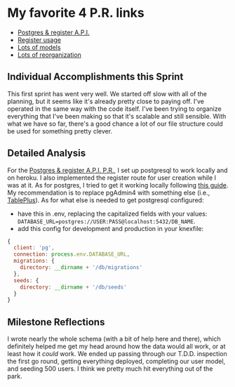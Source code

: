 # My favorite 4 P.R. links

- [Postgres & register A.P.I.](https://github.com/classroom-angel/labs11_prop_mngmt-BE/pull/8)
- [Register usage](https://github.com/classroom-angel/labs11_prop_mngmt-FE/pull/8)
- [Lots of models](https://github.com/classroom-angel/labs11_prop_mngmt-BE/pull/17)
- [Lots of reorganization](https://github.com/classroom-angel/labs11_prop_mngmt-BE/pull/18)

## Individual Accomplishments this Sprint

This first sprint has went very well. We started off slow with all of the planning, but it seems like it's already pretty close to paying off. I've operated in the same way with the code itself. I've been trying to organize everything that I've been making so that it's scalable and still sensible. With what we have so far, there's a good chance a lot of our file structure could be used for something pretty clever.

## Detailed Analysis

For the [Postgres & register A.P.I. P.R.](https://github.com/classroom-angel/labs11_prop_mngmt-BE/pull/8), I set up postgresql to work locally and on heroku. I also implemented the register route for user creation while I was at it. As for postgres, I tried to get it working locally following [this guide](https://github.com/Lambda-School-Labs/Labs8-OfflineReader/wiki/Setting-up-a-PostgreSQL-database-for-local-testing). My recommendation is to replace pgAdmin4 with something else (i.e., [TablePlus](https://tableplus.io/)).
As for what else is needed to get postgresql configured:
- have this in .env, replacing the capitalized fields with your values:
`DATABASE_URL=postgres://USER:PASS@localhost:5432/DB_NAME`.
- add this config for development and production in your knexfile:
```javascript
{
  client: 'pg',
  connection: process.env.DATABASE_URL,
  migrations: {
    directory: __dirname + '/db/migrations'
  },
  seeds: {
    directory: __dirname + '/db/seeds'
  }
}
```

## Milestone Reflections

I wrote nearly the whole schema (with a bit of help here and there), which definitely helped me get my head around how the data would all work, or at least how it _could_ work. We ended up passing through our T.D.D. inspection the first go round, getting everything deployed, completing our user model, and seeding 500 users. I think we pretty much hit everything out of the park.
